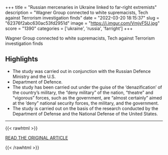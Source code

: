 +++
title = "Russian mercenaries in Ukraine linked to far-right extremists"
description = "Wagner Group connected to white supremacists, Tech against Terrorism investigation finds"
date = "2022-03-20 18:15:37"
slug = "62376f2abc630ac53fd2951d"
image = "https://i.imgur.com/VmjvF5U.jpg"
score = "1390"
categories = ['ukraine', 'russia', 'farright']
+++

Wagner Group connected to white supremacists, Tech against Terrorism investigation finds

## Highlights

- The study was carried out in conjunction with the Russian Defence Ministry and the U.S.
- Department of Defence.
- The study has been carried out under the guise of the ‘denazification’ of the country’s military, the “deny military” of the nation, “theatre” and “vigorous” forces, such as the government, are “almost certainly” aimed at the ’deny” national security forces, the military, and the government.
- The study is carried out on the basis of the research conducted by the Department of Defense and the National Defense of the United States.

---

{{< rawhtml >}}
  <p class="article-category">
    <a target="_blank" href="https://www.theguardian.com/world/2022/mar/20/russian-mercenaries-in-ukraine-linked-to-far-right-extremists">READ THE ORIGINAL ARTICLE</a>
  </p>
{{< /rawhtml >}}
